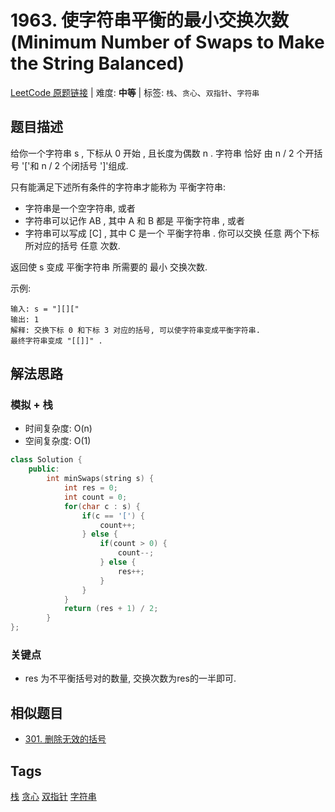 # 1963. 使字符串平衡的最小交换次数 (Minimum Number of Swaps to Make the String Balanced)

[LeetCode 原题链接](https://leetcode.cn/problems/minimum-number-of-swaps-to-make-the-string-balanced/) | 难度: **中等** | 标签: `栈`、`贪心`、`双指针`、`字符串`

## 题目描述

给你一个字符串 s , 下标从 0 开始 , 且长度为偶数 n . 字符串 恰好 由 n / 2 个开括号 '['和 n / 2 个闭括号 ']'组成.

只有能满足下述所有条件的字符串才能称为 平衡字符串:

- 字符串是一个空字符串, 或者
- 字符串可以记作 AB , 其中 A 和 B 都是 平衡字符串 , 或者
- 字符串可以写成 [C] , 其中 C 是一个 平衡字符串 .
你可以交换 任意 两个下标所对应的括号 任意 次数.

返回使 s 变成 平衡字符串 所需要的 最小 交换次数.

示例:

```plaintext
输入: s = "][]["
输出: 1
解释: 交换下标 0 和下标 3 对应的括号, 可以使字符串变成平衡字符串.
最终字符串变成 "[[]]" .
```

## 解法思路

### 模拟 + 栈

- 时间复杂度: O(n)
- 空间复杂度: O(1)

```cpp
class Solution {
    public:
        int minSwaps(string s) {
            int res = 0;
            int count = 0;
            for(char c : s) {
                if(c == '[') {
                    count++;
                } else {
                    if(count > 0) {
                        count--;
                    } else {
                        res++;
                    }
                }
            }
            return (res + 1) / 2;
        }
};
```

### 关键点

- res 为不平衡括号对的数量, 交换次数为res的一半即可.

## 相似题目

- [301. 删除无效的括号](https://leetcode.cn/problems/remove-invalid-parentheses/)

## Tags

[栈](/tags/stack.md) [贪心](/tags/greedy.md) [双指针](/tags/two-pointers.md) [字符串](/tags/string.md)
